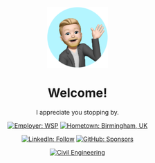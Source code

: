 <div align="center">
  <img width="140px" height="140px" src="./images/waving.png" alt="Profile Photo." />
  <h1>Welcome!</h1>
  <p>I appreciate you stopping by.</p>
  
  [![Employer: WSP](https://img.shields.io/badge/Employer-WSP-red)](https://www.wsp.com)
  [![Hometown: Birmingham, UK](https://img.shields.io/badge/Hometown-Birmingham%2C%20UK-brightgreen)](https://goo.gl/maps/4FykNzHGVjBEMqPv5)
  
  [![LinkedIn: Follow](https://img.shields.io/badge/LinkedIn-Follow-blue)](https://www.linkedin.com/in/jsbayley)
  [![GitHub: Sponsors](https://img.shields.io/badge/GitHub-Sponsors-yellow)](https://www.github.com/sponsors/jamesbayley)

  [![Civil Engineering](https://img.shields.io/badge/Read-My_Blog-violet)](https://jamesbayley.blog)
</div>
